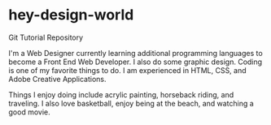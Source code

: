 # hey-design-world

Git Tutorial Repository

I'm a Web Designer currently learning additional programming languages to become a Front End Web Developer. I also do some graphic design. Coding is one of my favorite things to do. I am experienced in HTML, CSS, and Adobe Creative Applications.

Things I enjoy doing include acrylic painting, horseback riding, and traveling. I also love basketball, enjoy being at the beach, and watching a good movie.
